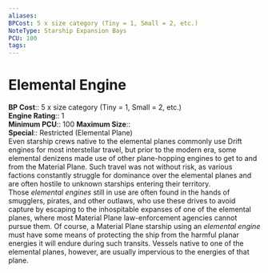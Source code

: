 ```yaml
---
aliases: 
BPCost: 5 x size category (Tiny = 1, Small = 2, etc.)  
NoteType: Starship Expansion Bays
PCU: 100
tags: 
---
```


# Elemental Engine

**BP Cost**:: 5 x size category (Tiny = 1, Small = 2, etc.)  
**Engine Rating**:: 1  
**Minimum PCU**:: 100
**Maximum Size**::  
**Special**:: Restricted (Elemental Plane)   
Even starship crews native to the elemental planes commonly use Drift engines for most interstellar travel, but prior to the modern era, some elemental denizens made use of other plane-hopping engines to get to and from the Material Plane. Such travel was not without risk, as various factions constantly struggle for dominance over the elemental planes and are often hostile to unknown starships entering their territory.  
Those _elemental engines_ still in use are often found in the hands of smugglers, pirates, and other outlaws, who use these drives to avoid capture by escaping to the inhospitable expanses of one of the elemental planes, where most Material Plane law-enforcement agencies cannot pursue them. Of course, a Material Plane starship using an _elemental engine_ must have some means of protecting the ship from the harmful planar energies it will endure during such transits. Vessels native to one of the elemental planes, however, are usually impervious to the energies of that plane.